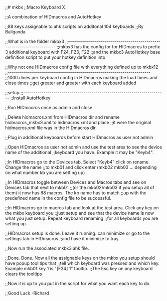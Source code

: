 ;;# mkbx
;;Macro Keyboard X

;;A combination of HIDmacros and AutoHotkey

;;88 keys assignable to ahk scripts on additonal 104 keyboards
;;By Ballganda

;;What is in the folder mkbx3
;;-----------------------------------------------------------------------
;;mkbx3 has the config for for HIDmacros to prefix 3 additional keyboard with F24, F23, F22
;;and the mkbx3 AutoHotkey base definition script to put your hotkey definition into

;;Why not one HIDmacros config file with everything defined up to mkbx12 
;;-----------------------------------------------------------------------
;;1000+lines per keyboard config in HIDmacros making the load times and close times
;;get greater and greater with each keyboard added

;;setup
;;-----------------------------------------------------------------------
;;Install AutoHotkey

;;Run HIDmacros once as admin and close

;;Delete hidmacros.xml from HIDmacros dir and rename hidmacros_mkbx3.xml to hidmacros.xml and place
;;it were the original hidmacros.xml file was in the HIDmacros dir.

;;Plug in additional keyboards before start HIDmacros as user not admin

;;Open HIDmacros as user not admin and use the test area to see the device name of the additional
;;keyboard you have. Example it may be "Keyb4".

;;In HIDmacros go to the Devices tab. Select "Keyb4" click on rename. Change the name
;;to mkb01 and click enter (mkb02 mkb03 ... depending on what number kb you are setting up)

;;In HIDmacros toggle between Devices and Macros tabs and see on Devices tab that next to mkb01
;;(or the mkb02/mkb03 if you setup all of them) it now has 88 macros. The kb name has to match
;;up with the predefined name in the config file to be successful.

;;In HIDmacros go to macros tab and look at the test area. Click any key on the mkbx keyboard you 
;;just setup and see that the device name is now what you just setup. Repeat keyboard renaming
;;for all keyboards you are setting up.

;;HIDmacros setup is done. Leave it running. can minimize or go to the settings tab in HIDmacros
;;and have it minimize to tray.

;;Now run the associated mkbx3.ahk file.

;;Done. Done. Now all the assignable keys on the mkbx you setup should have popup tool tips that
;;tell which keyboard was pressed and which key. Example mkb01 key 1 is "[F24] 1" tooltip. 
;;The Esc key on any keyboard clears the tooltips

;;Now it is up to you put in the script for what you want each key to do.

;;Good Luck -Richard
